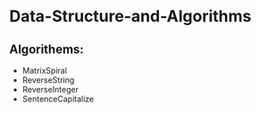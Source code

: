 # Data-Structure-and-Algorithms

## Algorithems:

- MatrixSpiral
- ReverseString
- ReverseInteger
- SentenceCapitalize